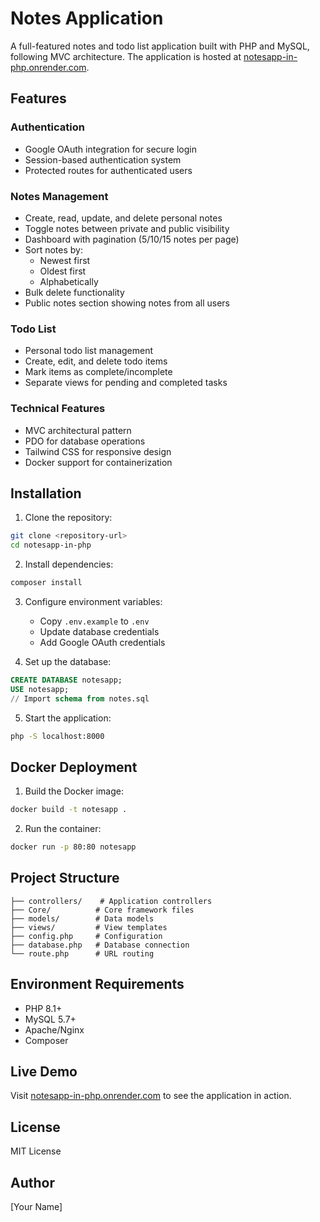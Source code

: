 # Notes Application

A full-featured notes and todo list application built with PHP and MySQL, following MVC architecture. The application is hosted at [notesapp-in-php.onrender.com](https://notesapp-in-php.onrender.com).

## Features

### Authentication
- Google OAuth integration for secure login
- Session-based authentication system
- Protected routes for authenticated users

### Notes Management
- Create, read, update, and delete personal notes
- Toggle notes between private and public visibility
- Dashboard with pagination (5/10/15 notes per page)
- Sort notes by:
  - Newest first
  - Oldest first
  - Alphabetically
- Bulk delete functionality
- Public notes section showing notes from all users

### Todo List
- Personal todo list management
- Create, edit, and delete todo items
- Mark items as complete/incomplete
- Separate views for pending and completed tasks

### Technical Features
- MVC architectural pattern
- PDO for database operations
- Tailwind CSS for responsive design
- Docker support for containerization

## Installation

1. Clone the repository:
```sh
git clone <repository-url>
cd notesapp-in-php
```

2. Install dependencies:
```sh
composer install
```

3. Configure environment variables:
   - Copy `.env.example` to `.env`
   - Update database credentials
   - Add Google OAuth credentials

4. Set up the database:
```sql
CREATE DATABASE notesapp;
USE notesapp;
// Import schema from notes.sql
```

5. Start the application:
```sh
php -S localhost:8000
```

## Docker Deployment

1. Build the Docker image:
```sh
docker build -t notesapp .
```

2. Run the container:
```sh
docker run -p 80:80 notesapp
```

## Project Structure
```
├── controllers/    # Application controllers
├── Core/          # Core framework files
├── models/        # Data models
├── views/         # View templates
├── config.php     # Configuration
├── database.php   # Database connection
└── route.php      # URL routing
```

## Environment Requirements
- PHP 8.1+
- MySQL 5.7+
- Apache/Nginx
- Composer

## Live Demo
Visit [notesapp-in-php.onrender.com](https://notesapp-in-php.onrender.com) to see the application in action.

## License
MIT License

## Author
[Your Name]